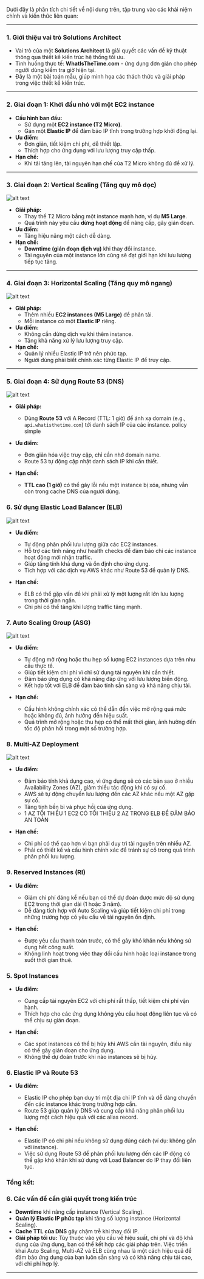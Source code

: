Dưới đây là phân tích chi tiết về nội dung trên, tập trung vào các khái niệm chính và kiến thức liên quan:

---

### **1. Giới thiệu vai trò Solutions Architect**
- Vai trò của một **Solutions Architect** là giải quyết các vấn đề kỹ thuật thông qua thiết kế kiến trúc hệ thống tối ưu.
- Tình huống thực tế: **WhatIsTheTime.com** - ứng dụng đơn giản cho phép người dùng kiểm tra giờ hiện tại. 
- Đây là một bài toán mẫu, giúp minh họa các thách thức và giải pháp trong việc thiết kế kiến trúc.

---

### **2. Giai đoạn 1: Khởi đầu nhỏ với một EC2 instance**
- **Cấu hình ban đầu:**
  - Sử dụng một **EC2 instance (T2 Micro)**.
  - Gán một **Elastic IP** để đảm bảo IP tĩnh trong trường hợp khởi động lại.
- **Ưu điểm:**
  - Đơn giản, tiết kiệm chi phí, dễ thiết lập.
  - Thích hợp cho ứng dụng với lưu lượng truy cập thấp.
- **Hạn chế:**
  - Khi tải tăng lên, tài nguyên hạn chế của T2 Micro không đủ để xử lý.

---

### **3. Giai đoạn 2: Vertical Scaling (Tăng quy mô dọc)**
![alt text](../image/Vertical-Scaling.png)
- **Giải pháp:**
  - Thay thế T2 Micro bằng một instance mạnh hơn, ví dụ **M5 Large**.
  - Quá trình này yêu cầu **dừng hoạt động** để nâng cấp, gây gián đoạn.
- **Ưu điểm:**
  - Tăng hiệu năng một cách dễ dàng.
- **Hạn chế:**
  - **Downtime (gián đoạn dịch vụ)** khi thay đổi instance.
  - Tài nguyên của một instance lớn cũng sẽ đạt giới hạn khi lưu lượng tiếp tục tăng.

---

### **4. Giai đoạn 3: Horizontal Scaling (Tăng quy mô ngang)**
![alt text](../image/Horizontal-Scaling.png)
- **Giải pháp:**
  - Thêm nhiều **EC2 instances (M5 Large)** để phân tải.
  - Mỗi instance có một **Elastic IP** riêng.
- **Ưu điểm:**
  - Không cần dừng dịch vụ khi thêm instance.
  - Tăng khả năng xử lý lưu lượng truy cập.
- **Hạn chế:**
  - Quản lý nhiều Elastic IP trở nên phức tạp.
  - Người dùng phải biết chính xác từng Elastic IP để truy cập.

---

### **5. Giai đoạn 4: Sử dụng Route 53 (DNS)**
![alt text](../image/Horizontal-Scaling-route53.png)
- **Giải pháp:**
  - Dùng **Route 53** với A Record (TTL: 1 giờ) để ánh xạ domain (e.g., `api.whatisthetime.com`) tới danh sách IP của các instance. policy simple 

- **Ưu điểm:**
  - Đơn giản hóa việc truy cập, chỉ cần nhớ domain name.
  - Route 53 tự động cập nhật danh sách IP khi cần thiết.
- **Hạn chế:**
  - **TTL cao (1 giờ)** có thể gây lỗi nếu một instance bị xóa, nhưng vẫn còn trong cache DNS của người dùng.


### 6. **Sử dụng Elastic Load Balancer (ELB)**
![alt text](../image/Elastic-Load-Balancer.png)
- **Ưu điểm:**
  - Tự động phân phối lưu lượng giữa các EC2 instances.
  - Hỗ trợ các tính năng như health checks để đảm bảo chỉ các instance hoạt động mới nhận traffic.
  - Giúp tăng tính khả dụng và ổn định cho ứng dụng.
  - Tích hợp với các dịch vụ AWS khác như Route 53 để quản lý DNS.

- **Hạn chế:**
  - ELB có thể gặp vấn đề khi phải xử lý một lượng rất lớn lưu lượng trong thời gian ngắn.
  - Chi phí có thể tăng khi lượng traffic tăng mạnh.

### 7. **Auto Scaling Group (ASG)**
![alt text](../image/ELB-ASG.png)
- **Ưu điểm:**
  - Tự động mở rộng hoặc thu hẹp số lượng EC2 instances dựa trên nhu cầu thực tế.
  - Giúp tiết kiệm chi phí vì chỉ sử dụng tài nguyên khi cần thiết.
  - Đảm bảo ứng dụng có khả năng đáp ứng với lưu lượng biến động.
  - Kết hợp tốt với ELB để đảm bảo tính sẵn sàng và khả năng chịu tải.

- **Hạn chế:**
  - Cấu hình không chính xác có thể dẫn đến việc mở rộng quá mức hoặc không đủ, ảnh hưởng đến hiệu suất.
  - Quá trình mở rộng hoặc thu hẹp có thể mất thời gian, ảnh hưởng đến tốc độ phản hồi trong một số trường hợp.

### 8. **Multi-AZ Deployment**
![alt text](../image/MULTIAZ-stateless.png)
- **Ưu điểm:**
  - Đảm bảo tính khả dụng cao, vì ứng dụng sẽ có các bản sao ở nhiều Availability Zones (AZ), giảm thiểu tác động khi có sự cố.
  - AWS sẽ tự động chuyển lưu lượng đến các AZ khác nếu một AZ gặp sự cố.
  - Tăng tính bền bỉ và phục hồi của ứng dụng.
  - 1 AZ TỐI THIỂU 1 EC2 CÓ TỐI THIỂU 2 AZ TRONG ELB ĐỂ ĐẢM BẢO AN TOÀN 

- **Hạn chế:**
  - Chi phí có thể cao hơn vì bạn phải duy trì tài nguyên trên nhiều AZ.
  - Phải có thiết kế và cấu hình chính xác để tránh sự cố trong quá trình phân phối lưu lượng.

### 9. **Reserved Instances (RI)**
- **Ưu điểm:**
  - Giảm chi phí đáng kể nếu bạn có thể dự đoán được mức độ sử dụng EC2 trong thời gian dài (1 hoặc 3 năm).
  - Dễ dàng tích hợp với Auto Scaling và giúp tiết kiệm chi phí trong những trường hợp có yêu cầu về tài nguyên ổn định.

- **Hạn chế:**
  - Được yêu cầu thanh toán trước, có thể gây khó khăn nếu không sử dụng hết công suất.
  - Không linh hoạt trong việc thay đổi cấu hình hoặc loại instance trong suốt thời gian thuê.

### 5. **Spot Instances**
- **Ưu điểm:**
  - Cung cấp tài nguyên EC2 với chi phí rất thấp, tiết kiệm chi phí vận hành.
  - Thích hợp cho các ứng dụng không yêu cầu hoạt động liên tục và có thể chịu sự gián đoạn.

- **Hạn chế:**
  - Các spot instances có thể bị hủy khi AWS cần tài nguyên, điều này có thể gây gián đoạn cho ứng dụng.
  - Không thể dự đoán trước khi nào instances sẽ bị hủy.

### 6. **Elastic IP và Route 53**
- **Ưu điểm:**
  - Elastic IP cho phép bạn duy trì một địa chỉ IP tĩnh và dễ dàng chuyển đến các instance khác trong trường hợp cần.
  - Route 53 giúp quản lý DNS và cung cấp khả năng phân phối lưu lượng một cách hiệu quả với các alias record.

- **Hạn chế:**
  - Elastic IP có chi phí nếu không sử dụng đúng cách (ví dụ: không gắn với instance).
  - Việc sử dụng Route 53 để phân phối lưu lượng đến các IP động có thể gặp khó khăn khi sử dụng với Load Balancer do IP thay đổi liên tục.

### Tổng kết:

### **6. Các vấn đề cần giải quyết trong kiến trúc**
- **Downtime** khi nâng cấp instance (Vertical Scaling).
- **Quản lý Elastic IP phức tạp** khi tăng số lượng instance (Horizontal Scaling).
- **Cache TTL của DNS** gây chậm trễ khi thay đổi IP.
- **Giải pháp tối ưu:** Tùy thuộc vào yêu cầu về hiệu suất, chi phí và độ khả dụng của ứng dụng, bạn có thể kết hợp các giải pháp trên. Việc triển khai Auto Scaling, Multi-AZ và ELB cùng nhau là một cách hiệu quả để đảm bảo ứng dụng của bạn luôn sẵn sàng và có khả năng chịu tải cao, với chi phí hợp lý.

---
